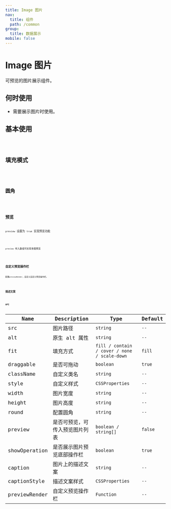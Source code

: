 ```yaml
---
title: Image 图片
nav:
  title: 组件
  path: /common
group:
  title: 数据展示
mobile: false
---
```


# Image 图片

可预览的图片展示组件。

## 何时使用

- 需要展示图片时使用。

## 基本使用

<code src="./demos/index1.tsx" />

## 填充模式

<code src="./demos/index2.tsx" />

## 圆角

<code src="./demos/index3.tsx" />

## 预览

`preview` 设置为 `true` 实现预览功能

<code src="./demos/index4.tsx" />

`preview` 传入数组可实现多图预览

<code src="./demos/index5.tsx" />

## 自定义预览操作栏

配置`previewRender`，自定义自定义预览操作栏。

<code src="./demos/index7.tsx" />

## 描述文案

<code src="./demos/index6.tsx" />
 
## API

| Name | Description | Type | Default |
| --- | --- | --- | --- |
| src | 图片路径 | `string` | `--` |
| alt | 原生 alt 属性 | `string` | `--` |
| fit | 填充方式 | `fill / contain / cover / none / scale-down` | `fill` |
| draggable | 是否可拖动 | `boolean` | `true` |
| className | 自定义类名 | `string` | `--` |
| style | 自定义样式 | `CSSProperties` | `--` |
| width | 图片宽度 | `string` | `--` |
| height | 图片高度 | `string` | `--` |
| round | 配置圆角 | `string` | `--` |
| preview | 是否可预览，可传入预览图片列表 | `boolean / string[]` | `false` |
| showOperation | 是否展示图片预览底部操作栏 | `boolean` | `true` |
| caption | 图片上的描述文案 | `string` | `--` |
| captionStyle | 描述文案样式 | `CSSProperties` | `--` |
| previewRender | 自定义预览操作栏 | `Function` | `--` |
